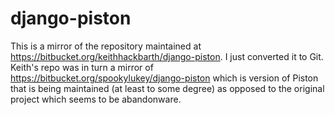 django-piston
=============

This is a mirror of the repository maintained at https://bitbucket.org/keithhackbarth/django-piston. I just converted
it to Git. Keith's repo was in turn a mirror of https://bitbucket.org/spookylukey/django-piston which is version of Piston
that is being maintained (at least to some degree) as opposed to the original project which seems to be abandonware.

